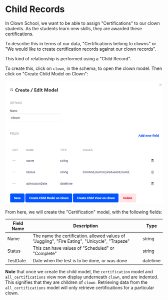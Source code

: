 # Child Records

In Clown School, we want to be able to assign "Certifications" to our clown students. As the students learn new skills, they are awarded these certifications.

To describe this in terms of our data, "Certifications belong to clowns" or "We would like to create certification records against our clown records".

This kind of relationship is performed using a "Child Record".

To create this, click on `clown`, in the schema, to open the clown model. Then click on "Create Child Model on Clown":

![](../../assets/user-guide/create-child-record.png)

From here, we will create the "Certification" model, with the following fields:

| Field Name | Description                                                  | Type     |
| ---------- | ------------------------------------------------------------ | -------- |
| Name       | The name the certification. allowed values of "Juggling", "Fire Eating", "Unicycle", "Trapeze" | string   |
| Status     | This can have values of "Scheduled" or "Complete"            | string   |
| TestDate   | Date when the test is to be done, or was done                | datetime |

**Note** that once we create the child model, the `certification` model and  `all_certifications` view now display underneath `clown`, and are indented. This signifies that they are children of `clown`. Retrieving data from the `all_certifications` model will only retrieve certifications for a particular clown.
